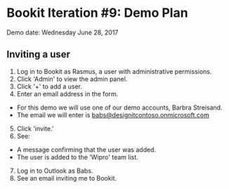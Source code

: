 # Bookit Iteration #9: Demo Plan

Demo date: Wednesday June 28, 2017

## Inviting a user

1) Log in to Bookit as Rasmus, a user with administrative permissions.
2) Click 'Admin' to view the admin panel.
3) Click '+' to add a user.
4) Enter an email address in the form.
- For this demo we will use one of our demo accounts, Barbra Streisand.
- The email we will enter is babs@designitcontoso.onmicrosoft.com
5) Click 'invite.'
6) See:
- A message confirming that the user was added.
- The user is added to the 'Wipro' team list.
7) Log in to Outlook as Babs.
8) See an email inviting me to Bookit.
